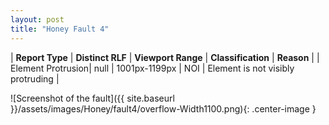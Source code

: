 ```yaml
---
layout: post
title: "Honey Fault 4"
---
```

| **Report Type** | **Distinct RLF** | **Viewport Range** | **Classification** | **Reason** |
| Element Protrusion| null | 1001px-1199px | NOI | Element is not visibly protruding | 

![Screenshot of the fault]({{ site.baseurl }}/assets/images/Honey/fault4/overflow-Width1100.png){: .center-image }